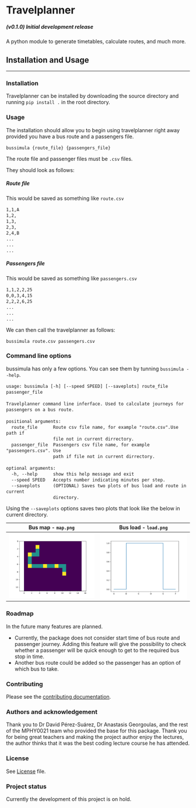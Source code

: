 # Travelplanner
##### (v0.1.0) Initial development release
A python module to generate timetables, calculate routes, and much more.

## Installation and Usage
----------

### Installation

Travelplanner can be installed by downloading the source directory and running `pip install .` in the root directory.

### Usage

The installation should allow you to begin using travelplanner right away provided you have a bus route and a passengers file.

```
bussimula {route_file} {passengers_file}
```

The route file and passenger files must be `.csv` files.

They should look as follows:

##### Route file
This would be saved as something like `route.csv`
```
1,1,A
1,2,
1,3,
2,3,
2,4,B
...
...
...
```

##### Passengers file
This would be saved as something like `passengers.csv`
```
1,1,2,2,25
0,0,3,4,15
2,2,2,6,25
...
...
...
```

We can then call the travelplanner as follows:
```
bussimula route.csv passengers.csv
```

### Command line options

bussimula has only a few options. You can see them by tunning `bussimula --help`.

```
usage: bussimula [-h] [--speed SPEED] [--saveplots] route_file passenger_file

Travelplanner command line inferface. Used to calculate journeys for
passengers on a bus route.

positional arguments:
  route_file      Route csv file name, for example "route.csv".Use path if
                  file not in current dirrectory.
  passenger_file  Passengers csv file name, for example "passengers.csv". Use
                  path if file not in current dirrectory.

optional arguments:
  -h, --help      show this help message and exit
  --speed SPEED   Accepts number indicating minutes per step.
  --saveplots     (OPTIONAL) Saves two plots of bus load and route in current
                  directory.
```

Using the `--saveplots` options saves two plots that look like the below in current directory.

Bus map - `map.png`           | Bus load - `load.png`
------------------------------|------------------------------
![Bus Map](./images/ex_map.png)| ![Bus Load](images/ex_load.png)


### Roadmap

In the future many features are planned.

* Currently, the package does not consider start time of bus route and passenger journey. Adding this feature will give the possibility to check whether a passenger will be quick enough to get to the required bus stop in time.
* Another bus route could be added so the passenger has an option of which bus to take.

### Contributing

Please see the [contributing documentation](CONTRIBUTING.md).


### Authors and acknowledgement

Thank you to Dr David Pérez-Suárez, Dr Anastasis Georgoulas, and the rest of the MPHY0021 team who provided the base for this package. Thank you for being great teachers and making the project author enjoy the lectures, the author thinks that it was the best coding lecture course he has attended.

### License

See [License](LICENSE.md) file.

### Project status

Currently the development of this project is on hold. 